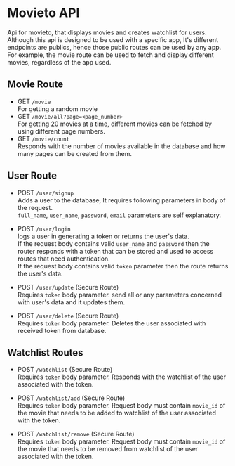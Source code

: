 # Movieto API
Api for movieto, that displays movies and creates watchlist for users. Although this api is designed to be used with a specific app, It's different endpoints are publics, hence those public routes can be used by any app. For example, the movie route can be used to fetch and display different movies, regardless of the app used.

## Movie Route

- GET  `/movie` \
For getting a random movie
- GET `/movie/all?page=<page_number>` \
For getting 20 movies at a time, different movies can be fetched by using different page numbers.
- GET `/movie/count` \
Responds with the number of movies available in the database and how many pages can be created from them.

## User Route
- POST `/user/signup` \
Adds a user to the database, It requires following parameters in body of the request. \
`full_name`, `user_name`, `password`, `email`
parameters are self explanatory.

- POST `/user/login` \
logs a user in generating a token or returns the user's data. \
If the request body contains valid `user_name` and `password` then the router responds with a token that can be stored and used to access routes that need authentication. \
If the request body contains valid `token` parameter then the route returns the user's data.

- POST `/user/update` (Secure Route) \
Requires `token` body parameter. send all or any parameters concerned with user's data and it updates them.

- POST `/user/delete` (Secure Route) \
 Requires `token` body parameter. Deletes the user associated with received token from database.

## Watchlist Routes

- POST `/watchlist` (Secure Route) \
Requires `token` body parameter. Responds with the watchlist of the user associated with the token.

- POST `/watchlist/add` (Secure Route) \
Requires `token` body parameter. Request body must contain `movie_id` of the movie that needs to be added to watchlist of the user associated with the token.

- POST `/watchlist/remove` (Secure Route) \
Requires `token` body parameter. Request body must contain `movie_id` of the movie that needs to be removed from watchlist of the user associated with the token.
